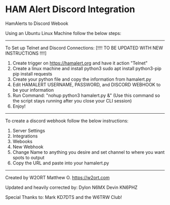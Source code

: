 # HAM Alert Discord Integration
HamAlerts to Discord Webook


Using an Ubuntu Linux Machine follow the below steps:

----------------------------------------------------------------------------------------------------
To Set up Telnet and Discord Connections: [!!!! TO BE UPDATED WITH NEW INSTRUCTIONS !!!!]
1. Create trigger on https://hamalert.org and have it action "Telnet"
2. Create a linux machine and install python3
   sudo apt install python3-pip
   pip install requests
3. Create your python file and copy the information from hamalert.py
4. Edit HAMALERT USERNAME, PASSWORD, and DISCORD WEBHOOK to be your information
5. Run Command: "nohup python3 hamalert.py &" (Use this command so the script stays running after you close your CLI session)
6. Enjoy!

----------------------------------------------------------------------------------------------------
To create a discord webhook follow the below instructions:
1. Server Settings
2. Integrations
3. Webooks
4. New Webhook
5. Change Name to anything you desire and set channel to where you want spots to output
6. Copy the URL and paste into your hamalert.py

----------------------------------------------------------------------------------------------------

Created by W2ORT
Matthew O.
https://w2ort.com

Updated and heavily corrected by:
Dylon N6MX
Devin KN6PHZ

Special Thanks to:
Mark KD7DTS and the W6TRW Club!
